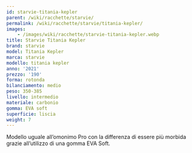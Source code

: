 ```yaml
---
id: starvie-titania-kepler
parent: /wiki/racchette/starvie/
permalink: /wiki/racchette/starvie/titania-kepler/
images:
    - /images/wiki/racchette/starvie-titania-kepler.webp
title: Starvie Titania Kepler
brand: starvie
model: Titania Kepler
marca: starvie
modello: titania kepler
anno: '2021'
prezzo: '190'
forma: rotonda
bilanciamento: medio
peso: 350-385
livello: intermedio
materiale: carbonio
gomma: EVA soft
superficie: liscia
weight: 7
---
```

Modello uguale all’omonimo Pro con la differenza di essere più morbida grazie all’utilizzo di una gomma EVA Soft.